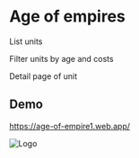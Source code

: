 
# Age of empires

List units

Filter units by age and costs

Detail page of unit

## Demo

https://age-of-empire1.web.app/

  
![Logo](https://age-of-empire1.web.app/assets/img/home.png)

    
